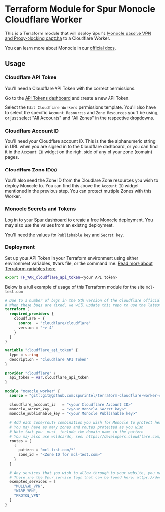 # Terraform Module for Spur Monocle Cloudflare Worker

This is a Terraform module that will deploy Spur's [Monocle passive VPN and Proxy-blocking captcha](https://spur.us/monocle/) to a Cloudflare Worker.

You can learn more about Monocle in our [official docs](https://docs.spur.us/monocle).

## Usage

### Cloudflare API Token

You'll need a Cloudflare API Token with the correct permissions.

Go to the [API Tokens dashboard](https://dash.cloudflare.com/profile/api-tokens) and create a new API Token.

Select the `Edit Cloudflare Workers` permissions template. You'll also have to select the specific `Account Resources` and `Zone Resources` you'll be using, or just select "All Accounts" and "All Zones" in the respective dropdowns.

### Cloudflare Account ID

You'll need your Cloudflare account ID. This is the the alphanumeric string in URL when you are signed in to the Cloudflare dashboard, or you can find it in the `Account ID` widget on the right side of any of your zone (domain) pages.

### Cloudflare Zone ID(s)

You'll also need the Zone ID from the Cloudlare Zone resources you wish to deploy Monocle to. You can find this above the `Account ID` widget mentioned in the previous step. You can protect multiple Zones with this Worker.

### Monocle Secrets and Tokens

Log in to your [Spur dashboard](https://app.spur.us/monocle) to create a free Monocle deployment. You may also use the values from an existing deployment.

You'll need the values for `Publishable key` and `Secret key`.

### Deployment

Set up your API Token in your Terraform environment using either environment variables, tfvars file, or the command line. [Read more about Terraform variables here](https://developer.hashicorp.com/terraform/language/values/variables#assigning-values-to-root-module-variables).

```bash
export TF_VAR_cloudflare_api_token=<your API token>
```

Below is a full example of usage of this Terraform module for the site `mcl-test.com`

```terraform
# Due to a number of bugs in the 5th version of the Cloudflare official provider, you must use the 4th version for now.
# When these bugs are fixed, we will update this repo to use the latest version of the provider.
terraform {
  required_providers {
    cloudflare = {
      source  = "cloudflare/cloudflare"
      version = "~> 4"
    }
  }
}

variable "cloudflare_api_token" {
  type = string
  description = "Cloudflare API Token"
}

provider "cloudflare" {
  api_token = var.cloudflare_api_token
}

module "monocle_worker" {
  source = "git::git@github.com:spurintel/terraform-cloudflare-worker-spur-monocle"

  cloudflare_account_id   = "<your Cloudflare Account ID>"
  monocle_secret_key      = "<your Monocle Secret key>"
  monocle_publishable_key = "<your Monocle Publishable key>"

  # Add each zone/route combination you wish for Monocle to protect here
  # You may have as many zones and routes protected as you wish
  # Note that you _must_ include the domain name in the pattern
  # You may also use wildcards, see: https://developers.cloudflare.com/workers/configuration/routing/routes/#matching-behavior
  routes = [
    {
      pattern = "mcl-test.com/*"
      zone_id = "<Zone ID for mcl-test.com>"
    }
  ]

  # Any services that you wish to allow through to your website, you may define them here
  # These are the Spur service tags that can be found here: https://docs.spur.us/service-tags
  exempted_services = [
    "MULLVAD_VPN",
    "WARP_VPN",
    "PROTON_VPN"
  ]
}
```

